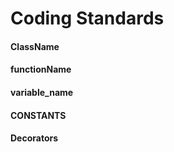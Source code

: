 # Coding Standards

#### ClassName
#### functionName
#### variable_name
#### CONSTANTS
#### Decorators
